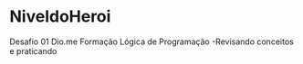 # NiveldoHeroi
 Desafio 01 Dio.me  Formação Lógica de Programação -Revisando conceitos e praticando 
